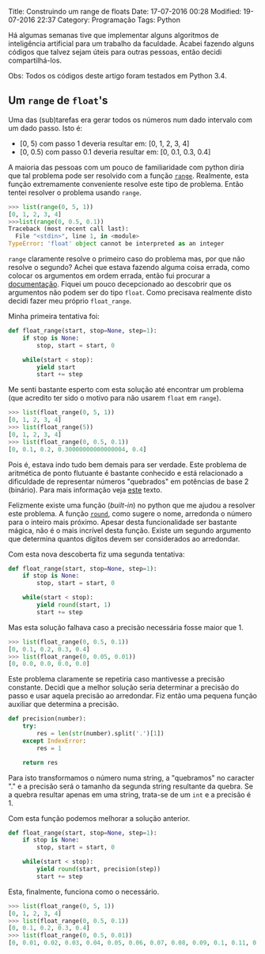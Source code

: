 Title: Construindo um range de floats
Date: 17-07-2016 00:28
Modified: 19-07-2016 22:37
Category: Programação
Tags: Python

Há algumas semanas tive que implementar alguns algoritmos de inteligência
artificial para um trabalho da faculdade. Acabei fazendo alguns códigos
que talvez sejam úteis para outras pessoas, então decidi compartilhá-los.

Obs: Todos os códigos deste artigo foram testados em Python 3.4.

## Um `range` de `float`'s
Uma das (sub)tarefas era gerar todos os números num dado intervalo
com um dado passo. Isto é:
 * [0, 5) com passo 1 deveria resultar em: [0, 1, 2, 3, 4]
 * [0, 0.5) com passo 0.1 deveria resultar em: [0, 0.1, 0.3, 0.4]

A maioria das pessoas com um pouco de familiaridade com python diria
que tal problema pode ser resolvido com a função  [`range`](https://docs.python.org/3.4/library/functions.html?highlight=range#func-range). Realmente,
esta função extremamente conveniente resolve este tipo de problema.
Então tentei resolver o problema usando `range`.
```python
>>> list(range(0, 5, 1))
[0, 1, 2, 3, 4]
>>>list(range(0, 0.5, 0.1))
Traceback (most recent call last):
  File "<stdin>", line 1, in <module>
TypeError: 'float' object cannot be interpreted as an integer
```

`range` claramente resolve o primeiro caso do problema mas, por que não
resolve o segundo? Achei que estava fazendo alguma coisa errada, como
colocar os argumentos em ordem errada, então fui procurar a
[documentação](https://docs.python.org/3.4/library/stdtypes.html?highlight=range#range).
Fiquei um pouco decepcionado ao descobrir que os argumentos não podem
ser do tipo `float`. Como precisava realmente disto decidi fazer meu
próprio `float_range`.

Minha primeira tentativa foi:
```python
def float_range(start, stop=None, step=1):
    if stop is None:
        stop, start = start, 0

    while(start < stop):
        yield start
        start += step
```
Me senti bastante esperto com esta solução até encontrar um problema
(que acredito ter sido o motivo para não usarem `float` em `range`).
```python
>>> list(float_range(0, 5, 1))
[0, 1, 2, 3, 4]
>>> list(float_range(5))
[0, 1, 2, 3, 4]
>>> list(float_range(0, 0.5, 0.1))
[0, 0.1, 0.2, 0.30000000000000004, 0.4]
```
Pois é, estava indo tudo bem demais para ser verdade. Este problema de
aritmética de ponto flutuante é bastante conhecido e está relacionado
a dificuldade de representar números "quebrados" em potências de base
2 (binário). Para mais informação veja [este](http://stackoverflow.com/a/588014)
texto.

Felizmente existe uma função (_built-in_) no python que me ajudou a
resolver este problema. A função [`round`](https://docs.python.org/3/library/functions.html?highlight=round#round), como sugere o nome, arredonda
o número para o inteiro mais próximo. Apesar desta funcionalidade ser
bastante mágica, não é o mais incrível desta função. Existe um segundo
argumento que determina quantos dígitos devem ser considerados ao arredondar.

Com esta nova descoberta fiz uma segunda tentativa:
```python
def float_range(start, stop=None, step=1):
    if stop is None:
        stop, start = start, 0

    while(start < stop):
        yield round(start, 1)
        start += step
```
Mas esta solução falhava caso a precisão necessária fosse maior que 1.
```python
>>> list(float_range(0, 0.5, 0.1))
[0, 0.1, 0.2, 0.3, 0.4]
>>> list(float_range(0, 0.05, 0.01))
[0, 0.0, 0.0, 0.0, 0.0]
```
Este problema claramente se repetiria caso mantivesse a precisão constante.
Decidi que a melhor solução seria determinar a precisão do passo e
usar aquela precisão ao arredondar. Fiz então uma pequena função auxiliar
que determina a precisão.
```python
def precision(number):
    try:
        res = len(str(number).split('.')[1])
    except IndexError:
        res = 1

    return res
```
Para isto transformamos o número numa string, a "quebramos" no caracter
"." e a precisão será o tamanho da segunda string resultante da quebra.
Se a quebra resultar apenas em uma string, trata-se de um `int` e a precisão é 1.

Com esta função podemos melhorar a solução anterior.
```python
def float_range(start, stop=None, step=1):
    if stop is None:
        stop, start = start, 0

    while(start < stop):
        yield round(start, precision(step))
        start += step
```
Esta, finalmente, funciona como o necessário.
```python
>>> list(float_range(0, 5, 1))
[0, 1, 2, 3, 4]
>>> list(float_range(0, 0.5, 0.1))
[0, 0.1, 0.2, 0.3, 0.4]
>>> list(float_range(0, 0.5, 0.01))
[0, 0.01, 0.02, 0.03, 0.04, 0.05, 0.06, 0.07, 0.08, 0.09, 0.1, 0.11, 0.12, 0.13, 0.14, 0.15, 0.16, 0.17, 0.18, 0.19, 0.2, 0.21, 0.22, 0.23, 0.24, 0.25, 0.26, 0.27, 0.28, 0.29, 0.3, 0.31, 0.32, 0.33, 0.34, 0.35, 0.36, 0.37, 0.38, 0.39, 0.4, 0.41, 0.42, 0.43, 0.44, 0.45, 0.46, 0.47, 0.48, 0.49]
```
